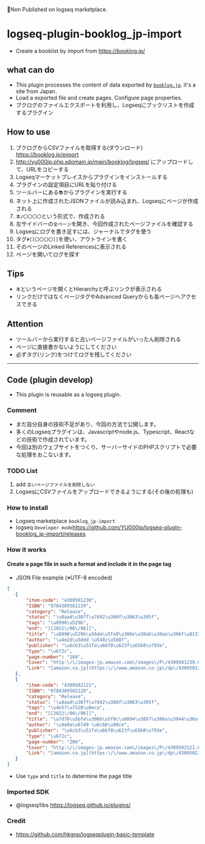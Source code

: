 🚩Non Published on logseq marketplace. 

# logseq-plugin-booklog_jp-import
 - Create a booklist by import from https://booklog.jp/

## what can  do
- This plugin processes the content of data exported by [`booklog.jp`](https://booklog.jp/). it's a site from Japan.
- Load a exported file and create pages. Configure page properties.
- ブクログのファイルエクスポートを利用し、Logseqにブックリストを作成するプラグイン

## How to use
1. ブクログからCSVファイルを取得する(ダウンロード) https://booklog.jp/export
1. http://yu000jp.php.xdomain.jp/main/booklog/logseq/ にアップロードして、URLをコピーする
1. Logseqマーケットプレイスからプラグインをインストールする
1. プラグインの設定項目にURLを貼り付ける
1. ツールバーにある`📚`からプラグインを実行する
1. ネット上に作成されたJSONファイルが読み込まれ、Logseqにページが作成される
1. `本/〇〇〇〇`という形式で、作成される
1. 左サイドバーの`全ページ`を開き、今回作成されたページファイルを確認する
1. Logseqにログを書き足すには、ジャーナルでタグを使う
1. タグ`#[[〇〇〇〇]]`を使い、アウトラインを書く
1. そのページのLinked Referencesに表示される
1. ページを開いてログを探す
 
 ## Tips
 - `本`というページを開くとHierarchyと呼ぶリンクが表示される
 - リンクだけではなくページタグやAdvanced Queryからも各ページへアクセスできる
 
 ## Attention
 - ツールバーから実行すると古いページファイルがいったん削除される
 - ページに直接書かないようにしてください
 - 必ずタグ(リンク)をつけてログを残してください
 
 --- 
 
 ## Code (plugin develop)
  - This plugin is reusable as a logseq plugin.
 
 ### Comment
 - まだ自分自身の技術不足があり、今回の方法で公開します。
 - 多くのLogseqプラグインは、Javascriptやnode.js、Typescript、Reactなどの技術で作成されています。
 - 今回は別のウェブサイトをつくり、サーバーサイドのPHPスクリプトで必要な処理をおこないます。
 
 ### TODO List
 1. add `古いページファイルを削除しない`
 1. LogseqにCSVファイルをアップロードできるようにする(その後の処理も)

 ### How to install
 - Logseq marketplace `booklog_jp-import`
 - logseq `Developer mode`https://github.com/YU000jp/logseq-plugin-booklog_jp-import/releases

### How it works
#### Create a page file in such a format and include it in the page tag
- JSON File example (※UTF-8 encoded)
 ```json
 [
    {
        "item-code": "4309501230",
        "ISBN": "9784309501239",
        "category": "Release",
        "status": "\u8aad\u307f\u7d42\u308f\u3063\u305f",
        "tags": "\u8996\u529b",
        "end": "[[2022\/06\/06]]",
        "title": "\u8996\u529b\u56de\u5fa9\u306e\u30ab\u30ae\u306f\u8133\u306e\u523a\u6fc0\u306b\u3042\u3063\u305f\u2015\u201c\u8996\u529b\u9769\u547d\u201d\u306e\u65b0\u7406\u8ad6\u3068\u305d\u306e\u5b9f\u8df5\u30c8\u30ec\u30fc\u30cb\u30f3\u30b0\u6cd5 (KAWADE\u5922\u65b0\u66f8)",
        "author": "\u4e2d\u5ddd \u548c\u5b8f",
        "publisher": "\u6cb3\u51fa\u66f8\u623f\u65b0\u793e",
        "type": "\u672c",
        "page-number": "184",
        "Cover": "http:\/\/images-jp.amazon.com\/images\/P\/4309501230.09.MZZZZZZZ.jpg",
        "Link": "[amazon.co.jp](https:\/\/www.amazon.co.jp\/dp\/4309501230\/) | [booklog.jp](https:\/\/booklog.jp\/item\/1\/4309501230)"
    },
    {
        "item-code": "4309502121",
        "ISBN": "9784309502120",
        "category": "Release",
        "status": "\u8aad\u307f\u7d42\u308f\u3063\u305f",
        "tags": "\u4e57\u7528\u8eca",
        "end": "[[2022\/06\/06]]",
        "title": "\u7d76\u5bfe\u306b\u5f8c\u6094\u3057\u306a\u3044\u30af\u30eb\u30de\u9078\u3073\u2015\u77e5\u3089\u306a\u3044\u3068\u30d0\u30ab\u3092\u307f\u308b\u3001\u4eca\u3069\u304d\u306e\u30af\u30eb\u30de\u77e5\u8b58 (KAWADE\u5922\u65b0\u66f8)",
        "author": "\u4e0a\u6749 \u6cbb\u90ce",
        "publisher": "\u6cb3\u51fa\u66f8\u623f\u65b0\u793e",
        "type": "\u672c",
        "page-number": "206",
        "Cover": "http:\/\/images-jp.amazon.com\/images\/P\/4309502121.09.MZZZZZZZ.jpg",
        "Link": "[amazon.co.jp](https:\/\/www.amazon.co.jp\/dp\/4309502121\/) | [booklog.jp](https:\/\/booklog.jp\/item\/1\/4309502121)"
    }
]
 ```
 - Use `type` and `title` to determine the page title

### Imported SDK
 - @logseq/libs https://logseq.github.io/plugins/

### Credit
 - https://github.com/hkgnp/logseqplugin-basic-template
